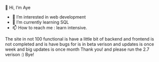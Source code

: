  👋 Hi, I’m Aye
- 👀 I’m interested in web development
- 📖 I’m currently learning SQL
- 📫 How to reach me : learn intensive.


The site in not 100 functional is  have a little bit of backend and frontend is not completed and is have bugs for is in beta verison and updates is once week and big updates is once month Thank you! and please run the 2.7 verison :)  Bye!
